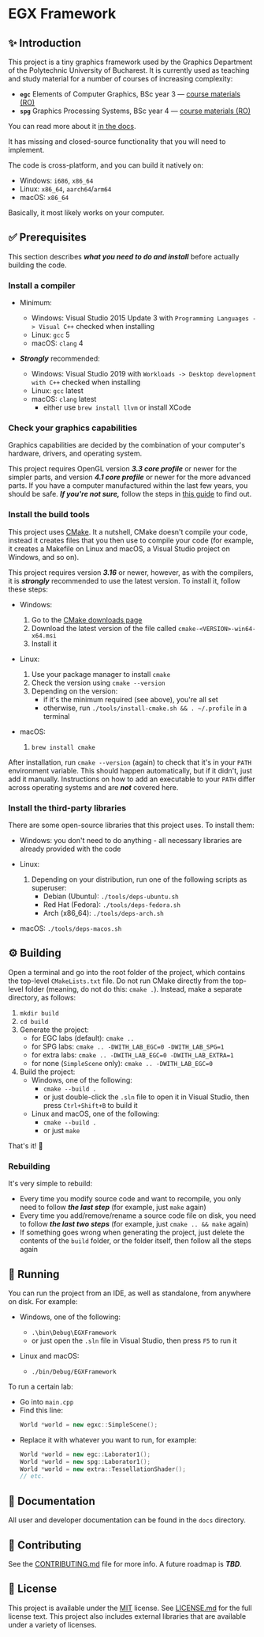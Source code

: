 # EGX Framework

## :sparkles: Introduction

This project is a tiny graphics framework used by the Graphics Department of the Polytechnic University of Bucharest.
It is currently used as teaching and study material for a number of courses of increasing complexity:

-   **`egc`** Elements of Computer Graphics, BSc year 3 &mdash; [course materials (RO)](https://ocw.cs.pub.ro/courses/egc)
-   **`spg`** Graphics Processing Systems, BSc year 4 &mdash; [course materials (RO)](https://ocw.cs.pub.ro/courses/spg)

You can read more about it [in the docs](docs/home.md).

It has missing and closed-source functionality that you will need to implement.

The code is cross-platform, and you can build it natively on:

-   Windows: `i686`, `x86_64`
-   Linux: `x86_64`, `aarch64`/`arm64`
-   macOS: `x86_64`

Basically, it most likely works on your computer.


## :white_check_mark: Prerequisites

This section describes ***what you need to do and install*** before actually building the code.

### Install a compiler

-   Minimum:
    -   Windows: Visual Studio 2015 Update 3 with `Programming Languages -> Visual C++` checked when installing
    -   Linux: `gcc` 5
    -   macOS: `clang` 4

-   ***Strongly*** recommended:
    -   Windows: Visual Studio 2019 with `Workloads -> Desktop development with C++` checked when installing
    -   Linux: `gcc` latest
    -   macOS: `clang` latest
        -   either use `brew install llvm` or install XCode


### Check your graphics capabilities

Graphics capabilities are decided by the combination of your computer's hardware, drivers, and operating system.

This project requires OpenGL version ***3.3 core profile*** or newer for the simpler parts, and version ***4.1 core profile*** or newer for the more advanced parts. If you have a computer manufactured within the last few years, you should be safe. ***If you're not sure,*** follow the steps in [this guide](docs/user/checking_capabilities.md) to find out.


### Install the build tools

This project uses [CMake][ref-cmake]. It a nutshell, CMake doesn't compile your code, instead it creates files that you then use to compile your code (for example, it creates a Makefile on Linux and macOS, a Visual Studio project on Windows, and so on).

This project requires version ***3.16*** or newer, however, as with the compilers, it is ***strongly*** recommended to use the latest version. To install it, follow these steps:

-   Windows:
    1.  Go to the [CMake downloads page][ref-cmake-dl]
    2.  Download the latest version of the file called `cmake-<VERSION>-win64-x64.msi`
    3.  Install it

-   Linux:
    1.  Use your package manager to install `cmake`
    2.  Check the version using `cmake --version`
    3.  Depending on the version:
        -   if it's the minimum required (see above), you're all set
        -   otherwise, run `./tools/install-cmake.sh && . ~/.profile` in a terminal

-   macOS:
    1.  `brew install cmake`

After installation, run `cmake --version` (again) to check that it's in your `PATH` environment variable. This should happen automatically, but if it didn't, just add it manually. Instructions on how to add an executable to your `PATH` differ across operating systems and are ***not*** covered here.


### Install the third-party libraries

There are some open-source libraries that this project uses. To install them:

-   Windows: you don't need to do anything - all necessary libraries are already provided with the code

-   Linux:
    1.  Depending on your distribution, run one of the following scripts as superuser:
        -   Debian (Ubuntu): `./tools/deps-ubuntu.sh`
        -   Red Hat (Fedora): `./tools/deps-fedora.sh`
        -   Arch (x86_64): `./tools/deps-arch.sh`

-   macOS: `./tools/deps-macos.sh`


## :gear: Building

Open a terminal and go into the root folder of the project, which contains the top-level `CMakeLists.txt` file.
Do not run CMake directly from the top-level folder (meaning, do not do this: `cmake .`). Instead, make a separate directory, as follows:

1.  `mkdir build`
2.  `cd build`
3.  Generate the project:
    -   for EGC labs (default): `cmake ..`
    -   for SPG labs: `cmake .. -DWITH_LAB_EGC=0 -DWITH_LAB_SPG=1`
    -   for extra labs: `cmake .. -DWITH_LAB_EGC=0 -DWITH_LAB_EXTRA=1`
    -   for none (`SimpleScene` only): `cmake .. -DWITH_LAB_EGC=0`
4.  Build the project:
    -   Windows, one of the following:
        -   `cmake --build .`
        -   or just double-click the `.sln` file to open it in Visual Studio, then press `Ctrl+Shift+B` to build it
    -   Linux and macOS, one of the following:
        -   `cmake --build .`
        -   or just `make`

That's it! :tada:

### Rebuilding

It's very simple to rebuild:

-   Every time you modify source code and want to recompile, you only need to follow ***the last step*** (for example, just `make` again)
-   Every time you add/remove/rename a source code file on disk, you need to follow ***the last two steps*** (for example, just `cmake .. && make` again)
-   If something goes wrong when generating the project, just delete the contents of the `build` folder, or the folder itself, then follow all the steps again


## :rocket: Running

You can run the project from an IDE, as well as standalone, from anywhere on disk. For example:

-   Windows, one of the following:
    -   `.\bin\Debug\EGXFramework`
    -   or just open the `.sln` file in Visual Studio, then press `F5` to run it

-   Linux and macOS:
    -   `./bin/Debug/EGXFramework`

To run a certain lab:

-   Go into `main.cpp`
-   Find this line:
    ```cpp
    World *world = new egxc::SimpleScene();
    ```
-   Replace it with whatever you want to run, for example:
    ```cpp
    World *world = new egc::Laborator1();
    World *world = new spg::Laborator1();
    World *world = new extra::TessellationShader();
    // etc.
    ```


## :book: Documentation

All user and developer documentation can be found in the `docs` directory.


## :wrench: Contributing

See the [CONTRIBUTING.md](CONTRIBUTING.md) file for more info.
A future roadmap is ***TBD***.


## :page_facing_up: License

This project is available under the [MIT][ref-mit] license. See [LICENSE.md](LICENSE.md) for the full license text.
This project also includes external libraries that are available under a variety of licenses. 


[ref-cmake]:            https://github.com/Kitware/CMake/
[ref-cmake-dl]:         https://github.com/Kitware/CMake/releases/
[ref-cmake-build]:      https://github.com/Kitware/CMake#building-cmake-from-scratch
[ref-mit]:              https://opensource.org/licenses/MIT
